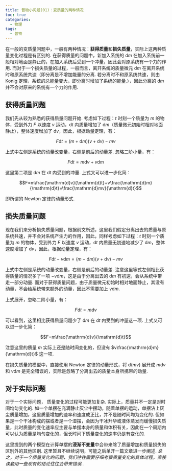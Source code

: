 ```yaml
---
title: 普物小问题(01)：变质量的两种情况
toc: true
categories:
  - 物理
tags:
  - 普物
---
```


<!-- more -->


在一般的变质量问题中，一般有两种情况：**获得质量**和**损失质量**，实际上这两种质量变化过程是有区别的.
在获得质量的问题中，新加入系统的 $\mathrm{d}m$
在加入系统前一般相对地面是静止的，在加入系统后受到一个冲量，因此会对原系统有一个力的作用.
而对于一个损失质量的过程，一般而言，离开系统的质量微元 $\mathrm{d}m$
在离开系统时和原系统共速（即分离是不增加能量的分离.
若分离时不和原系统共速，则由 Konig
定理，系统的总能量变大，即分离时增加了系统的能量.），因此分离的
$\mathrm{d}m$ 并不会对原来的系统有一个力的作用.

## 获得质量问题

我们先从较为熟悉的获得质量问题开始. 考虑如下过程：$t$ 时刻一个质量为 $m$
的物体，受到外力 $F$ 以速度 $v$ 运动，$\mathrm{d}t$ 内质量增加了
$\mathrm{d}m$（质量微元初始时相对地面静止），整体速度增加了
$\mathrm{d}v$，因此，根据动量定理，有：

$$F\mathrm{d}t=(m+\mathrm{d}m)(v+\mathrm{d}v)-mv$$

上式中左侧是系统的动量改变量，右侧是前后的动量差. 忽略二阶小量，有：

$$F\mathrm{d}t=m\mathrm{d}v+v\mathrm{d}m$$

这里第二项是 $\mathrm{d}m$ 在 $\mathrm{d}t$ 内受到的冲量.
上式又可以进一步化简：

$$F=m\frac{\mathrm{d}v}{\mathrm{d}t}+v\frac{\mathrm{d}m}{\mathrm{d}t}=\frac{\mathrm{d}mv}{\mathrm{d}t}$$

即所谓的 Newton 定律的动量形式.

## 损失质量问题

现在我们来分析损失质量问题，根据前文所述，这里我们假定分离出去的质量与原系统共速，并不会对系统产生力的作用，因此，同样考虑如下过程：$t$
时刻一个质量为 $m$ 的物体，受到外力 $F$ 以速度 $v$ 运动，$\mathrm{d}t$
内质量无初速地减少了 $\mathrm{d}m$，整体速度增加了
$\mathrm{d}v$，因此，根据动量定理，有：

$$F\mathrm{d}t-v\mathrm{d}m=(m-\mathrm{d}m)(v+\mathrm{d}v)-mv$$

上式中左侧是系统的动量改变量，右侧是前后的动量差.
注意这里等式左侧相比获得质量的情况多了一项
$-v\mathrm{d}m$，这是由于分离出去的 $\mathrm{d}m$
有初速，会从系统中带走一部分动量.
而对于获得质量问题，由于质量微元初始时相对地面静止，其没有动量，不会给系统带来额外的动量，因此不需要加上
$v\mathrm{d}m$.

上式展开，忽略二阶小量，有：

$$F\mathrm{d}t=m\mathrm{d}v$$

可以看到，这里相比获得质量问题少了 $\mathrm{d}m$ 在 $\mathrm{d}t$
内受到的冲量这一项. 上式又可以进一步化简：

$$F=m\frac{\mathrm{d}v}{\mathrm{d}t}$$

注意这里的质量 $m$ 实际上还是随时间变化的，但没有
$v\frac{\mathrm{d}m}{\mathrm{d}t}$ 这一项.

在损失质量的模型中，直接使用 Newton 定律的动量形式，将 $\mathrm{d}(mv)$
展开成 $m\mathrm{d}v$ 和 $v\mathrm{d}m$
是完全错误的，实际是忽略了分离出去的质量本身所携带的动量.

## 对于实际问题

对于一个实际问题， 质量变化的过程可能更加复杂.
实际上，质量并不一定是对时间均匀变化的.
如一个单摆在充满静止灰尘中摆动，随着单摆的运动，单摆沾上灰尘质量增加，这里质量增加的速率和速度成正比，并不是随时间均为变化的.
但如果是一个干冰构成的摆或者是一个湿摆，会因为干冰升华或液体蒸发而缓慢损失质量，此时质量的变化速率应主要与单摆本身的质量和体积有关，因此在一个周期内可以认为质量是均匀变化的，但长时间下质量变化的速率仍是有变化的.

这里提到的两个模型在计算单摆的**浸渐不变量**中会带来除了质量增加和质量损失的区别外的其他区别.
这里暂且不继续说明，可能之后单开一篇文章进一步阐述.
*总之，对于一个质量变化的问题，我们往往需要仔细考察质量变化的具体过程，直接诶套用一些现有的结论往往会带来错误..*
